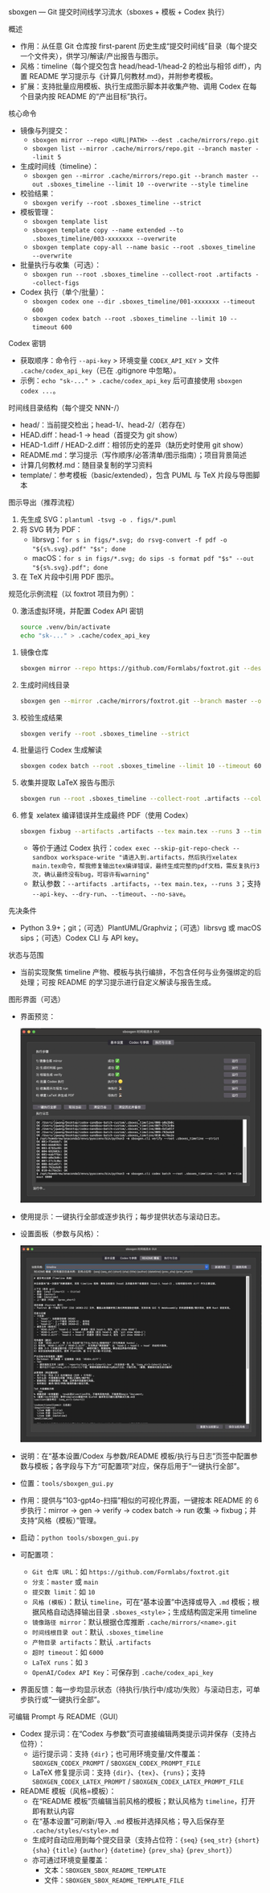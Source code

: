 sboxgen — Git 提交时间线学习流水（sboxes + 模板 + Codex 执行）

概述
- 作用：从任意 Git 仓库按 first-parent 历史生成“提交时间线”目录（每个提交一个文件夹），供学习/解读/产出报告与图示。
- 风格：timeline（每个提交包含 head/head-1/head-2 的检出与相邻 diff），内置 README 学习提示与《计算几何教材.md》，并附参考模板。
- 扩展：支持批量应用模板、执行生成图示脚本并收集产物、调用 Codex 在每个目录内按 README 的“产出目标”执行。

核心命令
- 镜像与列提交：
  - `sboxgen mirror --repo <URL|PATH> --dest .cache/mirrors/repo.git`
  - `sboxgen list --mirror .cache/mirrors/repo.git --branch master --limit 5`
- 生成时间线（timeline）：
  - `sboxgen gen --mirror .cache/mirrors/repo.git --branch master --out .sboxes_timeline --limit 10 --overwrite --style timeline`
- 校验结果：
  - `sboxgen verify --root .sboxes_timeline --strict`
- 模板管理：
  - `sboxgen template list`
  - `sboxgen template copy --name extended --to .sboxes_timeline/003-xxxxxxx --overwrite`
  - `sboxgen template copy-all --name basic --root .sboxes_timeline --overwrite`
- 批量执行与收集（可选）：
  - `sboxgen run --root .sboxes_timeline --collect-root .artifacts --collect-figs`
- Codex 执行（单个/批量）：
  - `sboxgen codex one --dir .sboxes_timeline/001-xxxxxxx --timeout 600`
  - `sboxgen codex batch --root .sboxes_timeline --limit 10 --timeout 600`

Codex 密钥
- 获取顺序：命令行 `--api-key` > 环境变量 `CODEX_API_KEY` > 文件 `.cache/codex_api_key`（已在 .gitignore 中忽略）。
- 示例：`echo "sk-..." > .cache/codex_api_key` 后可直接使用 `sboxgen codex ...`。

时间线目录结构（每个提交 NNN-<short>/）
- head/：当前提交检出；head-1/、head-2/（若存在）
- HEAD.diff：head-1 → head（首提交为 git show）
- HEAD-1.diff / HEAD-2.diff：相邻历史的差异（缺历史时使用 git show）
- README.md：学习提示（写作顺序/必答清单/图示指南）；项目背景简述
- 计算几何教材.md：随目录复制的学习资料
- template/：参考模板（basic/extended），包含 PUML 与 TeX 片段与导图脚本

图示导出（推荐流程）
1) 先生成 SVG：`plantuml -tsvg -o . figs/*.puml`
2) 将 SVG 转为 PDF：
   - librsvg：`for s in figs/*.svg; do rsvg-convert -f pdf -o "${s%.svg}.pdf" "$s"; done`
   - macOS：`for s in figs/*.svg; do sips -s format pdf "$s" --out "${s%.svg}.pdf"; done`
3) 在 TeX 片段中引用 PDF 图示。

规范化示例流程（以 foxtrot 项目为例）：

0) 激活虚拟环境，并配置 Codex API 密钥  
   ```bash
   source .venv/bin/activate
   echo "sk-..." > .cache/codex_api_key
   ```

1) 镜像仓库  
   ```bash
   sboxgen mirror --repo https://github.com/Formlabs/foxtrot.git --dest .cache/mirrors/foxtrot.git
   ```

2) 生成时间线目录  
   ```bash
   sboxgen gen --mirror .cache/mirrors/foxtrot.git --branch master --out .sboxes_timeline --limit 10 --overwrite --style timeline
   ```

3) 校验生成结果  
   ```bash
   sboxgen verify --root .sboxes_timeline --strict
   ```

4) 批量运行 Codex 生成解读  
   ```bash
   sboxgen codex batch --root .sboxes_timeline --limit 10 --timeout 6000
   ```

5) 收集并提取 LaTeX 报告与图示  
   ```bash
   sboxgen run --root .sboxes_timeline --collect-root .artifacts --collect-figs
   ```

6) 修复 xelatex 编译错误并生成最终 PDF（使用 Codex）  
   ```bash
   sboxgen fixbug --artifacts .artifacts --tex main.tex --runs 3 --timeout 6000
   ```
   - 等价于通过 Codex 执行：`codex exec --skip-git-repo-check --sandbox workspace-write "请进入到.artifacts，然后执行xelatex main.tex命令，帮我修复输出tex编译错误，最终生成完整的pdf文档，需反复执行3次，确认最终没有bug，可容许有warning"`
   - 默认参数：`--artifacts .artifacts`，`--tex main.tex`，`--runs 3`；支持 `--api-key`、`--dry-run`、`--timeout`、`--no-save`。

先决条件
- Python 3.9+；git；（可选）PlantUML/Graphviz；（可选）librsvg 或 macOS sips；（可选）Codex CLI 与 API key。

状态与范围
- 当前实现聚焦 timeline 产物、模板与执行编排，不包含任何与业务强绑定的后处理；可按 README 的学习提示进行自定义解读与报告生成。

图形界面（可选）
- 界面预览：

  ![sboxgen GUI 预览](./界面.png)

- 使用提示：一键执行全部或逐步执行；每步提供状态与滚动日志。
- 设置面板（参数与风格）：

  ![sboxgen GUI 设置](./界面-设置.png)

- 说明：在“基本设置/Codex 与参数/README 模板/执行与日志”页签中配置参数与模板；各字段与下方“可配置项”对应，保存后用于“一键执行全部”。
- 位置：`tools/sboxgen_gui.py`
- 作用：提供与“103-gpt4o-扫描”相似的可视化界面，一键按本 README 的 6 步执行：mirror → gen → verify → codex batch → run 收集 → fixbug；并支持“风格（模板）”管理。
- 启动：`python tools/sboxgen_gui.py`
- 可配置项：
  - `Git 仓库 URL`：如 `https://github.com/Formlabs/foxtrot.git`
  - `分支`：`master` 或 `main`
  - `提交数 limit`：如 `10`
  - `风格 (模板)`：默认 `timeline`，可在“基本设置”中选择或导入 `.md` 模板；根据风格自动选择输出目录 `.sboxes_<style>`；生成结构固定采用 timeline
  - `镜像路径 mirror`：默认根据仓库推断 `.cache/mirrors/<name>.git`
  - `时间线根目录 out`：默认 `.sboxes_timeline`
  - `产物目录 artifacts`：默认 `.artifacts`
  - `超时 timeout`：如 `6000`
  - `LaTeX runs`：如 `3`
  - `OpenAI/Codex API Key`：可保存到 `.cache/codex_api_key`
- 界面反馈：每一步均显示状态（待执行/执行中/成功/失败）与滚动日志，可单步执行或“一键执行全部”。

可编辑 Prompt 与 README（GUI）
- Codex 提示词：在“Codex 与参数”页可直接编辑两类提示词并保存（支持占位符）：
  - 运行提示词：支持 `{dir}`；也可用环境变量/文件覆盖：`SBOXGEN_CODEX_PROMPT` / `SBOXGEN_CODEX_PROMPT_FILE`
  - LaTeX 修复提示词：支持 `{dir}`、`{tex}`、`{runs}`；支持 `SBOXGEN_CODEX_LATEX_PROMPT` / `SBOXGEN_CODEX_LATEX_PROMPT_FILE`
- README 模板（风格=模板）：
  - 在“README 模板”页编辑当前风格的模板；默认风格为 `timeline`，打开即有默认内容
  - 在“基本设置”可刷新/导入 `.md` 模板并选择风格；导入后保存至 `.cache/styles/<style>.md`
  - 生成时自动应用到每个提交目录（支持占位符：`{seq}` `{seq_str}` `{short}` `{sha}` `{title}` `{author}` `{datetime}` `{prev_sha}` `{prev_short}`）
  - 亦可通过环境变量覆盖：
    - 文本：`SBOXGEN_SBOX_README_TEMPLATE`
    - 文件：`SBOXGEN_SBOX_README_TEMPLATE_FILE`

